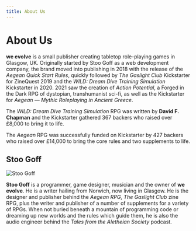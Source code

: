 ```yaml
---
title: About Us
---
```


# About Us

**we evolve** is a small publisher creating tabletop role-playing games in Glasgow, UK. Originally started by Stoo Goff as a web development company, the brand moved into publishing in 2018 with the release of the *Aegean Quick Start Rules*, quickly followed by *The Gaslight Club* Kickstarter for ZineQuest 2019 and the *WILD: Dream Dive Training Simulation* Kickstarter in 2020. 2021 saw the creation of *Action Potential*, a Forged in the Dark RPG of dystopian, transhumanist sci-fi, as well as the Kickstarter for *Aegean — Mythic Roleplaying in Ancient Greece*.

The *WILD: Dream Dive Training Simulation* RPG was written by **David F. Chapman** and the Kickstarter gathered 367 backers who raised over £8,000 to bring it to life.

The *Aegean* RPG was successfully funded on Kickstarter by 427 backers who raised over £14,000 to bring the core rules and two supplements to life.

## Stoo Goff

![Stoo Goff](https://cdn.we-evolve.co.uk/img/stoo-goff.jpg)

**Stoo Goff** is a programmer, game designer, musician and the owner of **we evolve**. He is a writer hailing from Norwich, now living in Glasgow. He is the designer and publisher behind the *Aegean RPG*, *The Gaslight Club* zine RPG, plus the writer and publisher of a number of supplements for a variety of RPGs. When not buried beneath a mountain of programming code or dreaming up new worlds and the rules which guide them, he is also the audio engineer behind the *Tales from the Aletheian Society* podcast.
